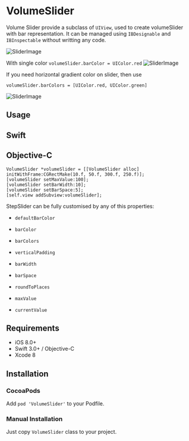 # VolumeSlider

Volume Slider provide a subclass of `UIView`, used to create volumeSlider with bar representation.
It can be managed using `IBDesignable` and `IBInspectable` without writting any code.

![SliderImage](https://github.com/surjeet-singh/VolumeSlider/blob/master/ScreenShot/volumeSlider-animation.gif)

With single color 
`volumeSlider.barColor = UIColor.red`
![SliderImage](https://github.com/surjeet-singh/VolumeSlider/blob/master/ScreenShot/Screen%20Shot%2002.png)


If you need horizontal gradient color on slider, then use

`volumeSlider.barColors = [UIColor.red, UIColor.green]`

![SliderImage](https://github.com/surjeet-singh/VolumeSlider/blob/master/ScreenShot/Screen%20Shot%2001.png)

## Usage

## Swift


## Objective-C

```objec
VolumeSlider *volumeSlider = [[VolumeSlider alloc] initWithFrame:CGRectMake(10.f, 50.f, 300.f, 250.f)];
[volumeSlider setMaxValue:100];
[volumeSlider setBarWidth:10];
[volumeSlider setBarSpace:5];
[self.view addSubview:volumeSlider];
```


StepSlider can be fully customised by any of this properties:

- `defaultBarColor`
- `barColor`
- `barColors`

- `verticalPadding`
- `barWidth`
- `barSpace`
- `roundToPlaces`

- `maxValue`
- `currentValue`



## Requirements

- iOS 8.0+
- Swift 3.0+ / Objective-C
- Xcode 8

## Installation

### CocoaPods

Add `pod 'VolumeSlider'` to your Podfile. 

### Manual Installation

Just copy `VolumeSlider` class to your project.
